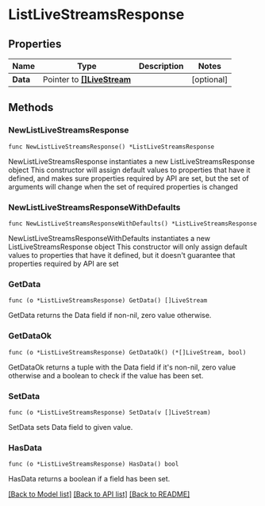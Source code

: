 # ListLiveStreamsResponse

## Properties

Name | Type | Description | Notes
------------ | ------------- | ------------- | -------------
**Data** | Pointer to [**[]LiveStream**](LiveStream.md) |  | [optional] 

## Methods

### NewListLiveStreamsResponse

`func NewListLiveStreamsResponse() *ListLiveStreamsResponse`

NewListLiveStreamsResponse instantiates a new ListLiveStreamsResponse object
This constructor will assign default values to properties that have it defined,
and makes sure properties required by API are set, but the set of arguments
will change when the set of required properties is changed

### NewListLiveStreamsResponseWithDefaults

`func NewListLiveStreamsResponseWithDefaults() *ListLiveStreamsResponse`

NewListLiveStreamsResponseWithDefaults instantiates a new ListLiveStreamsResponse object
This constructor will only assign default values to properties that have it defined,
but it doesn't guarantee that properties required by API are set

### GetData

`func (o *ListLiveStreamsResponse) GetData() []LiveStream`

GetData returns the Data field if non-nil, zero value otherwise.

### GetDataOk

`func (o *ListLiveStreamsResponse) GetDataOk() (*[]LiveStream, bool)`

GetDataOk returns a tuple with the Data field if it's non-nil, zero value otherwise
and a boolean to check if the value has been set.

### SetData

`func (o *ListLiveStreamsResponse) SetData(v []LiveStream)`

SetData sets Data field to given value.

### HasData

`func (o *ListLiveStreamsResponse) HasData() bool`

HasData returns a boolean if a field has been set.


[[Back to Model list]](../README.md#documentation-for-models) [[Back to API list]](../README.md#documentation-for-api-endpoints) [[Back to README]](../README.md)


